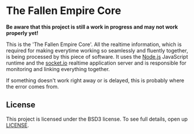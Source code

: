 The Fallen Empire Core
=
**Be aware that this project is still a work in progress and may not work properly yet!**

This is the 'The Fallen Empire Core'. All the realtime information, which is required for making everytime working so seamlessly and fluently together, is being processed by this piece of software. It uses the [Node.js] JavaScript runtime and the [socket.io] realtime application server and is responsible for monitoring and linking everything together.

If something doesn't work right away or is delayed, this is probably where the error comes from.

## License
This project is licensed under the BSD3 license. To see full details, open up [LICENSE].

[Node.js]: https://github.com/nodejs/node
[socket.io]: https://github.com/socketio/socket.io
[LICENSE]: https://github.com/tfempire/The-Fallen-Empire-Socket-Server/blob/master/LICENSE
